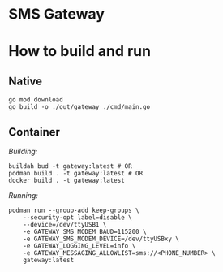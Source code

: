 # SMS Gateway

# How to build and run

## Native

```shell
go mod download
go build -o ./out/gateway ./cmd/main.go
```

## Container

*Building:*

```shell
buildah bud -t gateway:latest # OR
podman build . -t gateway:latest # OR
docker build . -t gateway:latest
```

*Running:*

```shell
podman run --group-add keep-groups \
    --security-opt label=disable \
    --device=/dev/ttyUSB1 \
    -e GATEWAY_SMS_MODEM_BAUD=115200 \
    -e GATEWAY_SMS_MODEM_DEVICE=/dev/ttyUSBxy \
    -e GATEWAY_LOGGING_LEVEL=info \
    -e GATEWAY_MESSAGING_ALLOWLIST=sms://<PHONE_NUMBER> \
    gateway:latest
```